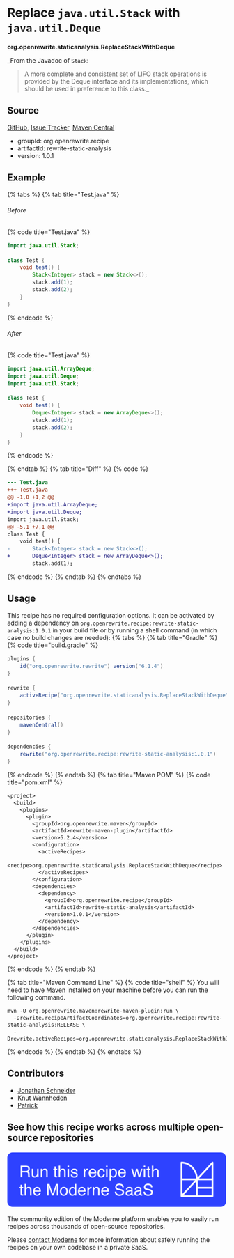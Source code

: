 # Replace `java.util.Stack` with `java.util.Deque`

**org.openrewrite.staticanalysis.ReplaceStackWithDeque**

_From the Javadoc of `Stack`:
> A more complete and consistent set of LIFO stack operations is provided by the Deque interface and its implementations, which should be used in preference to this class._

## Source

[GitHub](https://github.com/openrewrite/rewrite-static-analysis/blob/main/src/main/java/org/openrewrite/staticanalysis/ReplaceStackWithDeque.java), [Issue Tracker](https://github.com/openrewrite/rewrite-static-analysis/issues), [Maven Central](https://central.sonatype.com/artifact/org.openrewrite.recipe/rewrite-static-analysis/1.0.1/jar)

* groupId: org.openrewrite.recipe
* artifactId: rewrite-static-analysis
* version: 1.0.1

## Example


{% tabs %}
{% tab title="Test.java" %}

###### Before
{% code title="Test.java" %}
```java
import java.util.Stack;

class Test {
    void test() {
        Stack<Integer> stack = new Stack<>();
        stack.add(1);
        stack.add(2);
    }
}
```
{% endcode %}

###### After
{% code title="Test.java" %}
```java
import java.util.ArrayDeque;
import java.util.Deque;
import java.util.Stack;

class Test {
    void test() {
        Deque<Integer> stack = new ArrayDeque<>();
        stack.add(1);
        stack.add(2);
    }
}
```
{% endcode %}

{% endtab %}
{% tab title="Diff" %}
{% code %}
```diff
--- Test.java
+++ Test.java
@@ -1,0 +1,2 @@
+import java.util.ArrayDeque;
+import java.util.Deque;
import java.util.Stack;
@@ -5,1 +7,1 @@
class Test {
    void test() {
-       Stack<Integer> stack = new Stack<>();
+       Deque<Integer> stack = new ArrayDeque<>();
        stack.add(1);
```
{% endcode %}
{% endtab %}
{% endtabs %}


## Usage

This recipe has no required configuration options. It can be activated by adding a dependency on `org.openrewrite.recipe:rewrite-static-analysis:1.0.1` in your build file or by running a shell command (in which case no build changes are needed): 
{% tabs %}
{% tab title="Gradle" %}
{% code title="build.gradle" %}
```groovy
plugins {
    id("org.openrewrite.rewrite") version("6.1.4")
}

rewrite {
    activeRecipe("org.openrewrite.staticanalysis.ReplaceStackWithDeque")
}

repositories {
    mavenCentral()
}

dependencies {
    rewrite("org.openrewrite.recipe:rewrite-static-analysis:1.0.1")
}
```
{% endcode %}
{% endtab %}
{% tab title="Maven POM" %}
{% code title="pom.xml" %}
```markup
<project>
  <build>
    <plugins>
      <plugin>
        <groupId>org.openrewrite.maven</groupId>
        <artifactId>rewrite-maven-plugin</artifactId>
        <version>5.2.4</version>
        <configuration>
          <activeRecipes>
            <recipe>org.openrewrite.staticanalysis.ReplaceStackWithDeque</recipe>
          </activeRecipes>
        </configuration>
        <dependencies>
          <dependency>
            <groupId>org.openrewrite.recipe</groupId>
            <artifactId>rewrite-static-analysis</artifactId>
            <version>1.0.1</version>
          </dependency>
        </dependencies>
      </plugin>
    </plugins>
  </build>
</project>
```
{% endcode %}
{% endtab %}

{% tab title="Maven Command Line" %}
{% code title="shell" %}
You will need to have [Maven](https://maven.apache.org/download.cgi) installed on your machine before you can run the following command.

```shell
mvn -U org.openrewrite.maven:rewrite-maven-plugin:run \
  -Drewrite.recipeArtifactCoordinates=org.openrewrite.recipe:rewrite-static-analysis:RELEASE \
  -Drewrite.activeRecipes=org.openrewrite.staticanalysis.ReplaceStackWithDeque
```
{% endcode %}
{% endtab %}
{% endtabs %}

## Contributors
* [Jonathan Schneider](jkschneider@gmail.com)
* [Knut Wannheden](knut@moderne.io)
* [Patrick](patway99@gmail.com)


## See how this recipe works across multiple open-source repositories

[![Moderne Link Image](/.gitbook/assets/ModerneRecipeButton.png)](https://app.moderne.io/recipes/org.openrewrite.staticanalysis.ReplaceStackWithDeque)

The community edition of the Moderne platform enables you to easily run recipes across thousands of open-source repositories.

Please [contact Moderne](https://moderne.io/product) for more information about safely running the recipes on your own codebase in a private SaaS.
